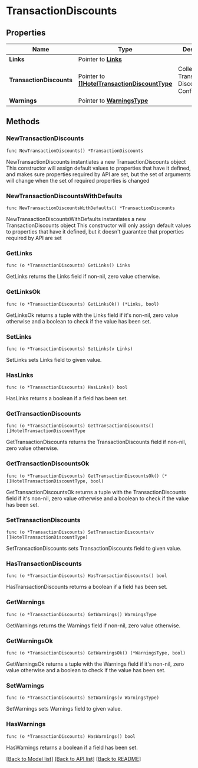 # TransactionDiscounts

## Properties

Name | Type | Description | Notes
------------ | ------------- | ------------- | -------------
**Links** | Pointer to [**Links**](Links.md) |  | [optional] 
**TransactionDiscounts** | Pointer to [**[]HotelTransactionDiscountType**](HotelTransactionDiscountType.md) | Collection of Transaction Discount Configurations. | [optional] 
**Warnings** | Pointer to [**WarningsType**](WarningsType.md) |  | [optional] 

## Methods

### NewTransactionDiscounts

`func NewTransactionDiscounts() *TransactionDiscounts`

NewTransactionDiscounts instantiates a new TransactionDiscounts object
This constructor will assign default values to properties that have it defined,
and makes sure properties required by API are set, but the set of arguments
will change when the set of required properties is changed

### NewTransactionDiscountsWithDefaults

`func NewTransactionDiscountsWithDefaults() *TransactionDiscounts`

NewTransactionDiscountsWithDefaults instantiates a new TransactionDiscounts object
This constructor will only assign default values to properties that have it defined,
but it doesn't guarantee that properties required by API are set

### GetLinks

`func (o *TransactionDiscounts) GetLinks() Links`

GetLinks returns the Links field if non-nil, zero value otherwise.

### GetLinksOk

`func (o *TransactionDiscounts) GetLinksOk() (*Links, bool)`

GetLinksOk returns a tuple with the Links field if it's non-nil, zero value otherwise
and a boolean to check if the value has been set.

### SetLinks

`func (o *TransactionDiscounts) SetLinks(v Links)`

SetLinks sets Links field to given value.

### HasLinks

`func (o *TransactionDiscounts) HasLinks() bool`

HasLinks returns a boolean if a field has been set.

### GetTransactionDiscounts

`func (o *TransactionDiscounts) GetTransactionDiscounts() []HotelTransactionDiscountType`

GetTransactionDiscounts returns the TransactionDiscounts field if non-nil, zero value otherwise.

### GetTransactionDiscountsOk

`func (o *TransactionDiscounts) GetTransactionDiscountsOk() (*[]HotelTransactionDiscountType, bool)`

GetTransactionDiscountsOk returns a tuple with the TransactionDiscounts field if it's non-nil, zero value otherwise
and a boolean to check if the value has been set.

### SetTransactionDiscounts

`func (o *TransactionDiscounts) SetTransactionDiscounts(v []HotelTransactionDiscountType)`

SetTransactionDiscounts sets TransactionDiscounts field to given value.

### HasTransactionDiscounts

`func (o *TransactionDiscounts) HasTransactionDiscounts() bool`

HasTransactionDiscounts returns a boolean if a field has been set.

### GetWarnings

`func (o *TransactionDiscounts) GetWarnings() WarningsType`

GetWarnings returns the Warnings field if non-nil, zero value otherwise.

### GetWarningsOk

`func (o *TransactionDiscounts) GetWarningsOk() (*WarningsType, bool)`

GetWarningsOk returns a tuple with the Warnings field if it's non-nil, zero value otherwise
and a boolean to check if the value has been set.

### SetWarnings

`func (o *TransactionDiscounts) SetWarnings(v WarningsType)`

SetWarnings sets Warnings field to given value.

### HasWarnings

`func (o *TransactionDiscounts) HasWarnings() bool`

HasWarnings returns a boolean if a field has been set.


[[Back to Model list]](../README.md#documentation-for-models) [[Back to API list]](../README.md#documentation-for-api-endpoints) [[Back to README]](../README.md)


